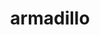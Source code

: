 ---
title: "armadillo"
layout: cache
categories: [package, develop]
meta: {"versions": ["10.5.0", "12.0.1", "12.2.0", "12.4.0"], "compilers": ["gcc@=12.1.0", "gcc@=8.4.0"], "oss": ["ubuntu18.04", "ubuntu22.04"], "platforms": ["linux"], "targets": ["x86_64", "x86_64_v3"], "stacks": ["root", "tutorial"], "num_specs": 58, "num_specs_by_stack": {"root": 58, "tutorial": 58}}
spec_details: [{"hash": "2znqzxyrrjunvaptl6oq3o5lvdijevvm", "compiler": "gcc@=8.4.0", "versions": ["10.5.0"], "os": "ubuntu18.04", "platform": "linux", "target": "x86_64", "variants": ["build_system=cmake", "build_type=RelWithDebInfo", "~hdf5", "~ipo", "patches=59207b1"], "stacks": ["root", "tutorial"], "size": "-", "tarball": "https://binaries.spack.io/develop/build_cache/linux-ubuntu18.04-x86_64/gcc-8.4.0/armadillo-10.5.0/linux-ubuntu18.04-x86_64-gcc-8.4.0-armadillo-10.5.0-2znqzxyrrjunvaptl6oq3o5lvdijevvm.spack"}, {"hash": "wkjlothlm5ordiyd4jxge5qgf47ralfv", "compiler": "gcc@=8.4.0", "versions": ["10.5.0"], "os": "ubuntu18.04", "platform": "linux", "target": "x86_64", "variants": ["build_type=RelWithDebInfo", "~hdf5", "~ipo", "patches=59207b1"], "stacks": ["root", "tutorial"], "size": "-", "tarball": "https://binaries.spack.io/develop/build_cache/linux-ubuntu18.04-x86_64/gcc-8.4.0/armadillo-10.5.0/linux-ubuntu18.04-x86_64-gcc-8.4.0-armadillo-10.5.0-wkjlothlm5ordiyd4jxge5qgf47ralfv.spack"}, {"hash": "fkxrlg5k72gq37iuzx7xj7khrfe4of7l", "compiler": "gcc@=8.4.0", "versions": ["10.5.0"], "os": "ubuntu18.04", "platform": "linux", "target": "x86_64", "variants": ["build_type=RelWithDebInfo", "~hdf5", "~ipo", "patches=59207b1"], "stacks": ["root", "tutorial"], "size": "-", "tarball": "https://binaries.spack.io/develop/build_cache/linux-ubuntu18.04-x86_64/gcc-8.4.0/armadillo-10.5.0/linux-ubuntu18.04-x86_64-gcc-8.4.0-armadillo-10.5.0-fkxrlg5k72gq37iuzx7xj7khrfe4of7l.spack"}, {"hash": "2rchuztyjeuw23tmg2j7ap2p752d5mes", "compiler": "gcc@=8.4.0", "versions": ["10.5.0"], "os": "ubuntu18.04", "platform": "linux", "target": "x86_64", "variants": ["build_type=RelWithDebInfo", "~hdf5", "~ipo", "patches=59207b1"], "stacks": ["root", "tutorial"], "size": "-", "tarball": "https://binaries.spack.io/develop/build_cache/linux-ubuntu18.04-x86_64/gcc-8.4.0/armadillo-10.5.0/linux-ubuntu18.04-x86_64-gcc-8.4.0-armadillo-10.5.0-2rchuztyjeuw23tmg2j7ap2p752d5mes.spack"}, {"hash": "mytzouyz57il4ugyjekrrn67zswqu4k2", "compiler": "gcc@=8.4.0", "versions": ["10.5.0"], "os": "ubuntu18.04", "platform": "linux", "target": "x86_64", "variants": ["build_system=cmake", "build_type=RelWithDebInfo", "~hdf5", "~ipo", "patches=59207b1"], "stacks": ["root", "tutorial"], "size": "-", "tarball": "https://binaries.spack.io/develop/build_cache/linux-ubuntu18.04-x86_64/gcc-8.4.0/armadillo-10.5.0/linux-ubuntu18.04-x86_64-gcc-8.4.0-armadillo-10.5.0-mytzouyz57il4ugyjekrrn67zswqu4k2.spack"}, {"hash": "2v5vajcilsn62xsqslhowbasskyvzhwm", "compiler": "gcc@=8.4.0", "versions": ["10.5.0"], "os": "ubuntu18.04", "platform": "linux", "target": "x86_64", "variants": ["build_type=RelWithDebInfo", "~hdf5", "~ipo", "patches=59207b1"], "stacks": ["root", "tutorial"], "size": "-", "tarball": "https://binaries.spack.io/develop/build_cache/linux-ubuntu18.04-x86_64/gcc-8.4.0/armadillo-10.5.0/linux-ubuntu18.04-x86_64-gcc-8.4.0-armadillo-10.5.0-2v5vajcilsn62xsqslhowbasskyvzhwm.spack"}, {"hash": "lk2tpo2qst2yag6pao6rrf3hesdvs2bm", "compiler": "gcc@=8.4.0", "versions": ["10.5.0"], "os": "ubuntu18.04", "platform": "linux", "target": "x86_64", "variants": ["build_type=RelWithDebInfo", "~hdf5", "~ipo", "patches=59207b1"], "stacks": ["root", "tutorial"], "size": "-", "tarball": "https://binaries.spack.io/develop/build_cache/linux-ubuntu18.04-x86_64/gcc-8.4.0/armadillo-10.5.0/linux-ubuntu18.04-x86_64-gcc-8.4.0-armadillo-10.5.0-lk2tpo2qst2yag6pao6rrf3hesdvs2bm.spack"}, {"hash": "3s4d6uy4we7o7ewptnrhwr6lu3y34we5", "compiler": "gcc@=8.4.0", "versions": ["10.5.0"], "os": "ubuntu18.04", "platform": "linux", "target": "x86_64", "variants": ["build_type=RelWithDebInfo", "~hdf5", "~ipo", "patches=59207b1"], "stacks": ["root", "tutorial"], "size": "-", "tarball": "https://binaries.spack.io/develop/build_cache/linux-ubuntu18.04-x86_64/gcc-8.4.0/armadillo-10.5.0/linux-ubuntu18.04-x86_64-gcc-8.4.0-armadillo-10.5.0-3s4d6uy4we7o7ewptnrhwr6lu3y34we5.spack"}, {"hash": "kogo5w2lg3a22ffckw2zbmtghd2wwvju", "compiler": "gcc@=8.4.0", "versions": ["10.5.0"], "os": "ubuntu18.04", "platform": "linux", "target": "x86_64", "variants": ["build_type=RelWithDebInfo", "~hdf5", "~ipo", "patches=59207b1"], "stacks": ["root", "tutorial"], "size": "-", "tarball": "https://binaries.spack.io/develop/build_cache/linux-ubuntu18.04-x86_64/gcc-8.4.0/armadillo-10.5.0/linux-ubuntu18.04-x86_64-gcc-8.4.0-armadillo-10.5.0-kogo5w2lg3a22ffckw2zbmtghd2wwvju.spack"}, {"hash": "443fl4r423bv7h5rospuu36gmcpdrn5e", "compiler": "gcc@=8.4.0", "versions": ["10.5.0"], "os": "ubuntu18.04", "platform": "linux", "target": "x86_64", "variants": ["build_type=RelWithDebInfo", "~hdf5", "~ipo", "patches=59207b1"], "stacks": ["root", "tutorial"], "size": "-", "tarball": "https://binaries.spack.io/develop/build_cache/linux-ubuntu18.04-x86_64/gcc-8.4.0/armadillo-10.5.0/linux-ubuntu18.04-x86_64-gcc-8.4.0-armadillo-10.5.0-443fl4r423bv7h5rospuu36gmcpdrn5e.spack"}, {"hash": "gunxayrb5cgdfveuyzkk3z5ttpjla6sh", "compiler": "gcc@=8.4.0", "versions": ["10.5.0"], "os": "ubuntu18.04", "platform": "linux", "target": "x86_64", "variants": ["build_system=cmake", "build_type=RelWithDebInfo", "~hdf5", "~ipo", "patches=59207b1"], "stacks": ["root", "tutorial"], "size": "-", "tarball": "https://binaries.spack.io/develop/build_cache/linux-ubuntu18.04-x86_64/gcc-8.4.0/armadillo-10.5.0/linux-ubuntu18.04-x86_64-gcc-8.4.0-armadillo-10.5.0-gunxayrb5cgdfveuyzkk3z5ttpjla6sh.spack"}, {"hash": "b37lvj3mssic5njl5cxfevbncnyiynpn", "compiler": "gcc@=8.4.0", "versions": ["10.5.0"], "os": "ubuntu18.04", "platform": "linux", "target": "x86_64", "variants": ["build_type=RelWithDebInfo", "~hdf5", "~ipo", "patches=59207b1"], "stacks": ["root", "tutorial"], "size": "-", "tarball": "https://binaries.spack.io/develop/build_cache/linux-ubuntu18.04-x86_64/gcc-8.4.0/armadillo-10.5.0/linux-ubuntu18.04-x86_64-gcc-8.4.0-armadillo-10.5.0-b37lvj3mssic5njl5cxfevbncnyiynpn.spack"}, {"hash": "o7f7mzqbfnxk2524lacrmif7yht4bby4", "compiler": "gcc@=8.4.0", "versions": ["10.5.0"], "os": "ubuntu18.04", "platform": "linux", "target": "x86_64", "variants": ["build_system=cmake", "build_type=RelWithDebInfo", "~hdf5", "~ipo", "patches=59207b1"], "stacks": ["root", "tutorial"], "size": "-", "tarball": "https://binaries.spack.io/develop/build_cache/linux-ubuntu18.04-x86_64/gcc-8.4.0/armadillo-10.5.0/linux-ubuntu18.04-x86_64-gcc-8.4.0-armadillo-10.5.0-o7f7mzqbfnxk2524lacrmif7yht4bby4.spack"}, {"hash": "3yxybirafnhrlr4blwohjyk52rbwc3wq", "compiler": "gcc@=8.4.0", "versions": ["10.5.0"], "os": "ubuntu18.04", "platform": "linux", "target": "x86_64", "variants": ["build_type=RelWithDebInfo", "~hdf5", "~ipo", "patches=59207b1"], "stacks": ["root", "tutorial"], "size": "-", "tarball": "https://binaries.spack.io/develop/build_cache/linux-ubuntu18.04-x86_64/gcc-8.4.0/armadillo-10.5.0/linux-ubuntu18.04-x86_64-gcc-8.4.0-armadillo-10.5.0-3yxybirafnhrlr4blwohjyk52rbwc3wq.spack"}, {"hash": "sai6rld5jbfbwbkp2pkc2fkh4rbqkm5w", "compiler": "gcc@=8.4.0", "versions": ["10.5.0"], "os": "ubuntu18.04", "platform": "linux", "target": "x86_64", "variants": ["build_type=RelWithDebInfo", "~hdf5", "~ipo", "patches=59207b1"], "stacks": ["root", "tutorial"], "size": "-", "tarball": "https://binaries.spack.io/develop/build_cache/linux-ubuntu18.04-x86_64/gcc-8.4.0/armadillo-10.5.0/linux-ubuntu18.04-x86_64-gcc-8.4.0-armadillo-10.5.0-sai6rld5jbfbwbkp2pkc2fkh4rbqkm5w.spack"}, {"hash": "gqdsbnxvbdiag4ty64wgvtkfy2pba5qw", "compiler": "gcc@=8.4.0", "versions": ["10.5.0"], "os": "ubuntu18.04", "platform": "linux", "target": "x86_64", "variants": ["build_type=RelWithDebInfo", "~hdf5", "~ipo", "patches=59207b1"], "stacks": ["root", "tutorial"], "size": "-", "tarball": "https://binaries.spack.io/develop/build_cache/linux-ubuntu18.04-x86_64/gcc-8.4.0/armadillo-10.5.0/linux-ubuntu18.04-x86_64-gcc-8.4.0-armadillo-10.5.0-gqdsbnxvbdiag4ty64wgvtkfy2pba5qw.spack"}, {"hash": "p3ph2ba3bchlmkl6d4u33nbjk7qlcq3p", "compiler": "gcc@=8.4.0", "versions": ["10.5.0"], "os": "ubuntu18.04", "platform": "linux", "target": "x86_64", "variants": ["build_type=RelWithDebInfo", "~hdf5", "~ipo", "patches=59207b1"], "stacks": ["root", "tutorial"], "size": "-", "tarball": "https://binaries.spack.io/develop/build_cache/linux-ubuntu18.04-x86_64/gcc-8.4.0/armadillo-10.5.0/linux-ubuntu18.04-x86_64-gcc-8.4.0-armadillo-10.5.0-p3ph2ba3bchlmkl6d4u33nbjk7qlcq3p.spack"}, {"hash": "b7zmm2u7cnrx56ix5a4fwem4egvgxocp", "compiler": "gcc@=8.4.0", "versions": ["10.5.0"], "os": "ubuntu18.04", "platform": "linux", "target": "x86_64", "variants": ["build_system=cmake", "build_type=RelWithDebInfo", "~hdf5", "~ipo", "patches=59207b1"], "stacks": ["root", "tutorial"], "size": "-", "tarball": "https://binaries.spack.io/develop/build_cache/linux-ubuntu18.04-x86_64/gcc-8.4.0/armadillo-10.5.0/linux-ubuntu18.04-x86_64-gcc-8.4.0-armadillo-10.5.0-b7zmm2u7cnrx56ix5a4fwem4egvgxocp.spack"}, {"hash": "6tpcw2eqofmxrwwhqdtc4gxboaztobl3", "compiler": "gcc@=8.4.0", "versions": ["10.5.0"], "os": "ubuntu18.04", "platform": "linux", "target": "x86_64", "variants": ["build_type=RelWithDebInfo", "~hdf5", "~ipo", "patches=59207b1"], "stacks": ["root", "tutorial"], "size": "-", "tarball": "https://binaries.spack.io/develop/build_cache/linux-ubuntu18.04-x86_64/gcc-8.4.0/armadillo-10.5.0/linux-ubuntu18.04-x86_64-gcc-8.4.0-armadillo-10.5.0-6tpcw2eqofmxrwwhqdtc4gxboaztobl3.spack"}, {"hash": "v2cxpxmaxfyvz42rtno7oztmlwpolh36", "compiler": "gcc@=8.4.0", "versions": ["10.5.0"], "os": "ubuntu18.04", "platform": "linux", "target": "x86_64", "variants": ["build_type=RelWithDebInfo", "~hdf5", "~ipo", "patches=59207b1"], "stacks": ["root", "tutorial"], "size": "-", "tarball": "https://binaries.spack.io/develop/build_cache/linux-ubuntu18.04-x86_64/gcc-8.4.0/armadillo-10.5.0/linux-ubuntu18.04-x86_64-gcc-8.4.0-armadillo-10.5.0-v2cxpxmaxfyvz42rtno7oztmlwpolh36.spack"}, {"hash": "5q5kczmz7dyy3a46ypgaqw5khlfay5dg", "compiler": "gcc@=8.4.0", "versions": ["10.5.0"], "os": "ubuntu18.04", "platform": "linux", "target": "x86_64", "variants": ["build_system=cmake", "build_type=RelWithDebInfo", "~hdf5", "~ipo", "patches=59207b1"], "stacks": ["root", "tutorial"], "size": "-", "tarball": "https://binaries.spack.io/develop/build_cache/linux-ubuntu18.04-x86_64/gcc-8.4.0/armadillo-10.5.0/linux-ubuntu18.04-x86_64-gcc-8.4.0-armadillo-10.5.0-5q5kczmz7dyy3a46ypgaqw5khlfay5dg.spack"}, {"hash": "77b77vvh74uqvmblze3hra72t75bqfjw", "compiler": "gcc@=8.4.0", "versions": ["10.5.0"], "os": "ubuntu18.04", "platform": "linux", "target": "x86_64", "variants": ["build_system=cmake", "build_type=RelWithDebInfo", "~hdf5", "~ipo", "patches=59207b1"], "stacks": ["root", "tutorial"], "size": "-", "tarball": "https://binaries.spack.io/develop/build_cache/linux-ubuntu18.04-x86_64/gcc-8.4.0/armadillo-10.5.0/linux-ubuntu18.04-x86_64-gcc-8.4.0-armadillo-10.5.0-77b77vvh74uqvmblze3hra72t75bqfjw.spack"}, {"hash": "bc55xxwaxwwhnxxjawwtyhrmw42n4htl", "compiler": "gcc@=8.4.0", "versions": ["10.5.0"], "os": "ubuntu18.04", "platform": "linux", "target": "x86_64", "variants": ["build_type=RelWithDebInfo", "~hdf5", "~ipo", "patches=59207b1"], "stacks": ["root", "tutorial"], "size": "-", "tarball": "https://binaries.spack.io/develop/build_cache/linux-ubuntu18.04-x86_64/gcc-8.4.0/armadillo-10.5.0/linux-ubuntu18.04-x86_64-gcc-8.4.0-armadillo-10.5.0-bc55xxwaxwwhnxxjawwtyhrmw42n4htl.spack"}, {"hash": "ttx7vqevapvt5q23hbotyba2rl5h7kdr", "compiler": "gcc@=8.4.0", "versions": ["10.5.0"], "os": "ubuntu18.04", "platform": "linux", "target": "x86_64", "variants": ["build_system=cmake", "build_type=RelWithDebInfo", "~hdf5", "~ipo", "patches=59207b1"], "stacks": ["root", "tutorial"], "size": "-", "tarball": "https://binaries.spack.io/develop/build_cache/linux-ubuntu18.04-x86_64/gcc-8.4.0/armadillo-10.5.0/linux-ubuntu18.04-x86_64-gcc-8.4.0-armadillo-10.5.0-ttx7vqevapvt5q23hbotyba2rl5h7kdr.spack"}, {"hash": "egrove67atq7eule6nkimdozlu33f4zf", "compiler": "gcc@=8.4.0", "versions": ["10.5.0"], "os": "ubuntu18.04", "platform": "linux", "target": "x86_64", "variants": ["build_type=RelWithDebInfo", "~hdf5", "~ipo", "patches=59207b1"], "stacks": ["root", "tutorial"], "size": "-", "tarball": "https://binaries.spack.io/develop/build_cache/linux-ubuntu18.04-x86_64/gcc-8.4.0/armadillo-10.5.0/linux-ubuntu18.04-x86_64-gcc-8.4.0-armadillo-10.5.0-egrove67atq7eule6nkimdozlu33f4zf.spack"}, {"hash": "bgmti45ythzxzwqacoyuecj6yxxwi7jd", "compiler": "gcc@=8.4.0", "versions": ["10.5.0"], "os": "ubuntu18.04", "platform": "linux", "target": "x86_64", "variants": ["build_type=RelWithDebInfo", "~hdf5", "~ipo", "patches=59207b1"], "stacks": ["root", "tutorial"], "size": "-", "tarball": "https://binaries.spack.io/develop/build_cache/linux-ubuntu18.04-x86_64/gcc-8.4.0/armadillo-10.5.0/linux-ubuntu18.04-x86_64-gcc-8.4.0-armadillo-10.5.0-bgmti45ythzxzwqacoyuecj6yxxwi7jd.spack"}, {"hash": "ijuhw6jolyifki4hfhg4wlewk2fjwmxl", "compiler": "gcc@=8.4.0", "versions": ["10.5.0"], "os": "ubuntu18.04", "platform": "linux", "target": "x86_64", "variants": ["build_type=RelWithDebInfo", "~hdf5", "~ipo", "patches=59207b1"], "stacks": ["root", "tutorial"], "size": "-", "tarball": "https://binaries.spack.io/develop/build_cache/linux-ubuntu18.04-x86_64/gcc-8.4.0/armadillo-10.5.0/linux-ubuntu18.04-x86_64-gcc-8.4.0-armadillo-10.5.0-ijuhw6jolyifki4hfhg4wlewk2fjwmxl.spack"}, {"hash": "gyw7t75rz7slt4abw4czbjpu5udxtwc4", "compiler": "gcc@=8.4.0", "versions": ["10.5.0"], "os": "ubuntu18.04", "platform": "linux", "target": "x86_64", "variants": ["build_type=RelWithDebInfo", "~hdf5", "~ipo", "patches=59207b1"], "stacks": ["root", "tutorial"], "size": "-", "tarball": "https://binaries.spack.io/develop/build_cache/linux-ubuntu18.04-x86_64/gcc-8.4.0/armadillo-10.5.0/linux-ubuntu18.04-x86_64-gcc-8.4.0-armadillo-10.5.0-gyw7t75rz7slt4abw4czbjpu5udxtwc4.spack"}, {"hash": "cj7adbjfpuwj6bgax5fshy4jdjopwffb", "compiler": "gcc@=8.4.0", "versions": ["10.5.0"], "os": "ubuntu18.04", "platform": "linux", "target": "x86_64", "variants": ["build_type=RelWithDebInfo", "~hdf5", "~ipo", "patches=59207b1"], "stacks": ["root", "tutorial"], "size": "-", "tarball": "https://binaries.spack.io/develop/build_cache/linux-ubuntu18.04-x86_64/gcc-8.4.0/armadillo-10.5.0/linux-ubuntu18.04-x86_64-gcc-8.4.0-armadillo-10.5.0-cj7adbjfpuwj6bgax5fshy4jdjopwffb.spack"}, {"hash": "ghzrbc7buvexrllgakxqwiujuku6prl5", "compiler": "gcc@=8.4.0", "versions": ["10.5.0"], "os": "ubuntu18.04", "platform": "linux", "target": "x86_64", "variants": ["build_type=RelWithDebInfo", "~hdf5", "~ipo", "patches=59207b1"], "stacks": ["root", "tutorial"], "size": "-", "tarball": "https://binaries.spack.io/develop/build_cache/linux-ubuntu18.04-x86_64/gcc-8.4.0/armadillo-10.5.0/linux-ubuntu18.04-x86_64-gcc-8.4.0-armadillo-10.5.0-ghzrbc7buvexrllgakxqwiujuku6prl5.spack"}, {"hash": "demh3kjmkihbqku5a5u5cn42djvjgle6", "compiler": "gcc@=8.4.0", "versions": ["10.5.0"], "os": "ubuntu18.04", "platform": "linux", "target": "x86_64", "variants": ["build_type=RelWithDebInfo", "~hdf5", "~ipo", "patches=59207b1"], "stacks": ["root", "tutorial"], "size": "-", "tarball": "https://binaries.spack.io/develop/build_cache/linux-ubuntu18.04-x86_64/gcc-8.4.0/armadillo-10.5.0/linux-ubuntu18.04-x86_64-gcc-8.4.0-armadillo-10.5.0-demh3kjmkihbqku5a5u5cn42djvjgle6.spack"}, {"hash": "lzrqprtpqx7wotzfhwprfxfzdnadk3s6", "compiler": "gcc@=8.4.0", "versions": ["10.5.0"], "os": "ubuntu18.04", "platform": "linux", "target": "x86_64", "variants": ["build_type=RelWithDebInfo", "~hdf5", "~ipo", "patches=59207b1"], "stacks": ["root", "tutorial"], "size": "-", "tarball": "https://binaries.spack.io/develop/build_cache/linux-ubuntu18.04-x86_64/gcc-8.4.0/armadillo-10.5.0/linux-ubuntu18.04-x86_64-gcc-8.4.0-armadillo-10.5.0-lzrqprtpqx7wotzfhwprfxfzdnadk3s6.spack"}, {"hash": "kl4mlkiaoankul4rrycu334hlynl7xtc", "compiler": "gcc@=8.4.0", "versions": ["12.0.1"], "os": "ubuntu18.04", "platform": "linux", "target": "x86_64", "variants": ["build_system=cmake", "build_type=RelWithDebInfo", "generator=make", "~hdf5", "~ipo", "patches=59207b1"], "stacks": ["root", "tutorial"], "size": "-", "tarball": "https://binaries.spack.io/develop/build_cache/linux-ubuntu18.04-x86_64/gcc-8.4.0/armadillo-12.0.1/linux-ubuntu18.04-x86_64-gcc-8.4.0-armadillo-12.0.1-kl4mlkiaoankul4rrycu334hlynl7xtc.spack"}, {"hash": "xd66a6c3ckyytrn6ztnveuv7msx5cjs4", "compiler": "gcc@=8.4.0", "versions": ["10.5.0"], "os": "ubuntu18.04", "platform": "linux", "target": "x86_64", "variants": ["build_type=RelWithDebInfo", "~hdf5", "~ipo", "patches=59207b1"], "stacks": ["root", "tutorial"], "size": "-", "tarball": "https://binaries.spack.io/develop/build_cache/linux-ubuntu18.04-x86_64/gcc-8.4.0/armadillo-10.5.0/linux-ubuntu18.04-x86_64-gcc-8.4.0-armadillo-10.5.0-xd66a6c3ckyytrn6ztnveuv7msx5cjs4.spack"}, {"hash": "yxtkz3ybggahpyxuhqjzzgbrieqjtejw", "compiler": "gcc@=8.4.0", "versions": ["10.5.0"], "os": "ubuntu18.04", "platform": "linux", "target": "x86_64", "variants": ["build_system=cmake", "build_type=RelWithDebInfo", "~hdf5", "~ipo", "patches=59207b1"], "stacks": ["root", "tutorial"], "size": "-", "tarball": "https://binaries.spack.io/develop/build_cache/linux-ubuntu18.04-x86_64/gcc-8.4.0/armadillo-10.5.0/linux-ubuntu18.04-x86_64-gcc-8.4.0-armadillo-10.5.0-yxtkz3ybggahpyxuhqjzzgbrieqjtejw.spack"}, {"hash": "scaqw2uevjr7sktzuror5ts5r24bziij", "compiler": "gcc@=8.4.0", "versions": ["10.5.0"], "os": "ubuntu18.04", "platform": "linux", "target": "x86_64", "variants": ["build_type=RelWithDebInfo", "~hdf5", "~ipo", "patches=59207b1"], "stacks": ["root", "tutorial"], "size": "-", "tarball": "https://binaries.spack.io/develop/build_cache/linux-ubuntu18.04-x86_64/gcc-8.4.0/armadillo-10.5.0/linux-ubuntu18.04-x86_64-gcc-8.4.0-armadillo-10.5.0-scaqw2uevjr7sktzuror5ts5r24bziij.spack"}, {"hash": "oatv7p4ex2yqz2as4wdmkhdk3vnbrnv4", "compiler": "gcc@=8.4.0", "versions": ["10.5.0"], "os": "ubuntu18.04", "platform": "linux", "target": "x86_64", "variants": ["build_type=RelWithDebInfo", "~hdf5", "~ipo", "patches=59207b1"], "stacks": ["root", "tutorial"], "size": "-", "tarball": "https://binaries.spack.io/develop/build_cache/linux-ubuntu18.04-x86_64/gcc-8.4.0/armadillo-10.5.0/linux-ubuntu18.04-x86_64-gcc-8.4.0-armadillo-10.5.0-oatv7p4ex2yqz2as4wdmkhdk3vnbrnv4.spack"}, {"hash": "y7hhdex2luzuqf6a4vkosl27sbgko4is", "compiler": "gcc@=8.4.0", "versions": ["10.5.0"], "os": "ubuntu18.04", "platform": "linux", "target": "x86_64", "variants": ["build_type=RelWithDebInfo", "~hdf5", "~ipo", "patches=59207b1"], "stacks": ["root", "tutorial"], "size": "-", "tarball": "https://binaries.spack.io/develop/build_cache/linux-ubuntu18.04-x86_64/gcc-8.4.0/armadillo-10.5.0/linux-ubuntu18.04-x86_64-gcc-8.4.0-armadillo-10.5.0-y7hhdex2luzuqf6a4vkosl27sbgko4is.spack"}, {"hash": "x5enrwdpxgodjtyqc3ajfqsgtmoztyyd", "compiler": "gcc@=8.4.0", "versions": ["10.5.0"], "os": "ubuntu18.04", "platform": "linux", "target": "x86_64", "variants": ["build_type=RelWithDebInfo", "~hdf5", "~ipo", "patches=59207b1"], "stacks": ["root", "tutorial"], "size": "-", "tarball": "https://binaries.spack.io/develop/build_cache/linux-ubuntu18.04-x86_64/gcc-8.4.0/armadillo-10.5.0/linux-ubuntu18.04-x86_64-gcc-8.4.0-armadillo-10.5.0-x5enrwdpxgodjtyqc3ajfqsgtmoztyyd.spack"}, {"hash": "wqlbauly2lyzd5hdhve53op2xekih2rc", "compiler": "gcc@=8.4.0", "versions": ["10.5.0"], "os": "ubuntu18.04", "platform": "linux", "target": "x86_64", "variants": ["build_type=RelWithDebInfo", "~hdf5", "~ipo", "patches=59207b1"], "stacks": ["root", "tutorial"], "size": "-", "tarball": "https://binaries.spack.io/develop/build_cache/linux-ubuntu18.04-x86_64/gcc-8.4.0/armadillo-10.5.0/linux-ubuntu18.04-x86_64-gcc-8.4.0-armadillo-10.5.0-wqlbauly2lyzd5hdhve53op2xekih2rc.spack"}, {"hash": "qzwh5dsp5yjeqdgkg5okhyfdupw62cni", "compiler": "gcc@=8.4.0", "versions": ["10.5.0"], "os": "ubuntu18.04", "platform": "linux", "target": "x86_64", "variants": ["build_type=RelWithDebInfo", "~hdf5", "~ipo", "patches=59207b1"], "stacks": ["root", "tutorial"], "size": "-", "tarball": "https://binaries.spack.io/develop/build_cache/linux-ubuntu18.04-x86_64/gcc-8.4.0/armadillo-10.5.0/linux-ubuntu18.04-x86_64-gcc-8.4.0-armadillo-10.5.0-qzwh5dsp5yjeqdgkg5okhyfdupw62cni.spack"}, {"hash": "ol2ivfxe6iefay7mkuv2vaj6wqrixvy6", "compiler": "gcc@=8.4.0", "versions": ["12.0.1"], "os": "ubuntu18.04", "platform": "linux", "target": "x86_64", "variants": ["build_system=cmake", "build_type=RelWithDebInfo", "generator=make", "~hdf5", "~ipo", "patches=59207b1"], "stacks": ["root", "tutorial"], "size": "-", "tarball": "https://binaries.spack.io/develop/build_cache/linux-ubuntu18.04-x86_64/gcc-8.4.0/armadillo-12.0.1/linux-ubuntu18.04-x86_64-gcc-8.4.0-armadillo-12.0.1-ol2ivfxe6iefay7mkuv2vaj6wqrixvy6.spack"}, {"hash": "uihvyia2cylk2tfymrfvhslozfqatb4k", "compiler": "gcc@=8.4.0", "versions": ["12.0.1"], "os": "ubuntu18.04", "platform": "linux", "target": "x86_64_v3", "variants": ["build_system=cmake", "build_type=RelWithDebInfo", "generator=make", "~hdf5", "~ipo", "patches=59207b1"], "stacks": ["root", "tutorial"], "size": "-", "tarball": "https://binaries.spack.io/develop/build_cache/linux-ubuntu18.04-x86_64_v3/gcc-8.4.0/armadillo-12.0.1/linux-ubuntu18.04-x86_64_v3-gcc-8.4.0-armadillo-12.0.1-uihvyia2cylk2tfymrfvhslozfqatb4k.spack"}, {"hash": "o2pqsdeobkdvcizasds4monugcp7vjej", "compiler": "gcc@=8.4.0", "versions": ["12.0.1"], "os": "ubuntu18.04", "platform": "linux", "target": "x86_64_v3", "variants": ["build_system=cmake", "build_type=RelWithDebInfo", "generator=make", "~hdf5", "~ipo", "patches=59207b1"], "stacks": ["root", "tutorial"], "size": "-", "tarball": "https://binaries.spack.io/develop/build_cache/linux-ubuntu18.04-x86_64_v3/gcc-8.4.0/armadillo-12.0.1/linux-ubuntu18.04-x86_64_v3-gcc-8.4.0-armadillo-12.0.1-o2pqsdeobkdvcizasds4monugcp7vjej.spack"}, {"hash": "qmywzkaacgbb5hn6qtt5qfrltmyq5ho4", "compiler": "gcc@=8.4.0", "versions": ["12.0.1"], "os": "ubuntu18.04", "platform": "linux", "target": "x86_64_v3", "variants": ["build_system=cmake", "build_type=RelWithDebInfo", "generator=make", "~hdf5", "~ipo", "patches=59207b1"], "stacks": ["root", "tutorial"], "size": "-", "tarball": "https://binaries.spack.io/develop/build_cache/linux-ubuntu18.04-x86_64_v3/gcc-8.4.0/armadillo-12.0.1/linux-ubuntu18.04-x86_64_v3-gcc-8.4.0-armadillo-12.0.1-qmywzkaacgbb5hn6qtt5qfrltmyq5ho4.spack"}, {"hash": "3sat6uxcl23zetgk2cf2pbw7nc67c4zz", "compiler": "gcc@=8.4.0", "versions": ["12.2.0"], "os": "ubuntu18.04", "platform": "linux", "target": "x86_64_v3", "variants": ["build_system=cmake", "build_type=RelWithDebInfo", "generator=make", "~hdf5", "~ipo", "patches=59207b1"], "stacks": ["root", "tutorial"], "size": "-", "tarball": "https://binaries.spack.io/develop/build_cache/linux-ubuntu18.04-x86_64_v3/gcc-8.4.0/armadillo-12.2.0/linux-ubuntu18.04-x86_64_v3-gcc-8.4.0-armadillo-12.2.0-3sat6uxcl23zetgk2cf2pbw7nc67c4zz.spack"}, {"hash": "n6kda54kpmf245jhjqms2tqlckj55zb5", "compiler": "gcc@=8.4.0", "versions": ["12.0.1"], "os": "ubuntu18.04", "platform": "linux", "target": "x86_64_v3", "variants": ["build_system=cmake", "build_type=RelWithDebInfo", "generator=make", "~hdf5", "~ipo", "patches=59207b1"], "stacks": ["root", "tutorial"], "size": "-", "tarball": "https://binaries.spack.io/develop/build_cache/linux-ubuntu18.04-x86_64_v3/gcc-8.4.0/armadillo-12.0.1/linux-ubuntu18.04-x86_64_v3-gcc-8.4.0-armadillo-12.0.1-n6kda54kpmf245jhjqms2tqlckj55zb5.spack"}, {"hash": "tznl7lk3frtmgf6ejyhcytijuvlzngaa", "compiler": "gcc@=8.4.0", "versions": ["12.2.0"], "os": "ubuntu18.04", "platform": "linux", "target": "x86_64_v3", "variants": ["build_system=cmake", "build_type=RelWithDebInfo", "generator=make", "~hdf5", "~ipo", "patches=59207b1"], "stacks": ["root", "tutorial"], "size": "-", "tarball": "https://binaries.spack.io/develop/build_cache/linux-ubuntu18.04-x86_64_v3/gcc-8.4.0/armadillo-12.2.0/linux-ubuntu18.04-x86_64_v3-gcc-8.4.0-armadillo-12.2.0-tznl7lk3frtmgf6ejyhcytijuvlzngaa.spack"}, {"hash": "2xa7w2vihxksdkmvpidwy3sl2wdgmkzz", "compiler": "gcc@=8.4.0", "versions": ["12.2.0"], "os": "ubuntu18.04", "platform": "linux", "target": "x86_64_v3", "variants": ["build_system=cmake", "build_type=RelWithDebInfo", "generator=make", "~hdf5", "~ipo", "patches=59207b1"], "stacks": ["root", "tutorial"], "size": "-", "tarball": "https://binaries.spack.io/develop/build_cache/linux-ubuntu18.04-x86_64_v3/gcc-8.4.0/armadillo-12.2.0/linux-ubuntu18.04-x86_64_v3-gcc-8.4.0-armadillo-12.2.0-2xa7w2vihxksdkmvpidwy3sl2wdgmkzz.spack"}, {"hash": "rgcqg6r6yeopbwxfg6526wlmvyqk2uzm", "compiler": "gcc@=8.4.0", "versions": ["12.2.0"], "os": "ubuntu18.04", "platform": "linux", "target": "x86_64_v3", "variants": ["build_system=cmake", "build_type=RelWithDebInfo", "generator=make", "~hdf5", "~ipo", "patches=59207b1"], "stacks": ["root", "tutorial"], "size": "-", "tarball": "https://binaries.spack.io/develop/build_cache/linux-ubuntu18.04-x86_64_v3/gcc-8.4.0/armadillo-12.2.0/linux-ubuntu18.04-x86_64_v3-gcc-8.4.0-armadillo-12.2.0-rgcqg6r6yeopbwxfg6526wlmvyqk2uzm.spack"}, {"hash": "drowxsxlvkhypudwp2d5otjpypb2ds6k", "compiler": "gcc@=12.1.0", "versions": ["12.4.0"], "os": "ubuntu22.04", "platform": "linux", "target": "x86_64_v3", "variants": ["build_system=cmake", "build_type=Release", "generator=make", "~hdf5", "~ipo", "patches=59207b1"], "stacks": ["root", "tutorial"], "size": "-", "tarball": "https://binaries.spack.io/develop/build_cache/linux-ubuntu22.04-x86_64_v3/gcc-12.1.0/armadillo-12.4.0/linux-ubuntu22.04-x86_64_v3-gcc-12.1.0-armadillo-12.4.0-drowxsxlvkhypudwp2d5otjpypb2ds6k.spack"}, {"hash": "nrmfhyuy2qpips6mfe2df4gvmnotw53w", "compiler": "gcc@=12.1.0", "versions": ["12.4.0"], "os": "ubuntu22.04", "platform": "linux", "target": "x86_64_v3", "variants": ["build_system=cmake", "build_type=Release", "generator=make", "~hdf5", "~ipo", "patches=59207b1"], "stacks": ["root", "tutorial"], "size": "-", "tarball": "https://binaries.spack.io/develop/build_cache/linux-ubuntu22.04-x86_64_v3/gcc-12.1.0/armadillo-12.4.0/linux-ubuntu22.04-x86_64_v3-gcc-12.1.0-armadillo-12.4.0-nrmfhyuy2qpips6mfe2df4gvmnotw53w.spack"}, {"hash": "nghzjrkjvcueuv7bu2gocuns7r6gpudo", "compiler": "gcc@=12.1.0", "versions": ["12.4.0"], "os": "ubuntu22.04", "platform": "linux", "target": "x86_64_v3", "variants": ["build_system=cmake", "build_type=Release", "generator=make", "~hdf5", "~ipo", "patches=59207b1"], "stacks": ["root", "tutorial"], "size": "-", "tarball": "https://binaries.spack.io/develop/build_cache/linux-ubuntu22.04-x86_64_v3/gcc-12.1.0/armadillo-12.4.0/linux-ubuntu22.04-x86_64_v3-gcc-12.1.0-armadillo-12.4.0-nghzjrkjvcueuv7bu2gocuns7r6gpudo.spack"}, {"hash": "u66dv44jjf4r77kuyvueglzb7rjch4yv", "compiler": "gcc@=12.1.0", "versions": ["12.4.0"], "os": "ubuntu22.04", "platform": "linux", "target": "x86_64_v3", "variants": ["build_system=cmake", "build_type=Release", "generator=make", "~hdf5", "~ipo", "patches=59207b1"], "stacks": ["root", "tutorial"], "size": "-", "tarball": "https://binaries.spack.io/develop/build_cache/linux-ubuntu22.04-x86_64_v3/gcc-12.1.0/armadillo-12.4.0/linux-ubuntu22.04-x86_64_v3-gcc-12.1.0-armadillo-12.4.0-u66dv44jjf4r77kuyvueglzb7rjch4yv.spack"}, {"hash": "l7uacbatmxbs6tw45qeyjyqt5654kc3e", "compiler": "gcc@=12.1.0", "versions": ["12.2.0"], "os": "ubuntu22.04", "platform": "linux", "target": "x86_64_v3", "variants": ["build_system=cmake", "build_type=Release", "generator=make", "~hdf5", "~ipo", "patches=59207b1"], "stacks": ["root", "tutorial"], "size": "-", "tarball": "https://binaries.spack.io/develop/build_cache/linux-ubuntu22.04-x86_64_v3/gcc-12.1.0/armadillo-12.2.0/linux-ubuntu22.04-x86_64_v3-gcc-12.1.0-armadillo-12.2.0-l7uacbatmxbs6tw45qeyjyqt5654kc3e.spack"}, {"hash": "j5ectucstptsj7ftykkk4oqtrhcw5gvi", "compiler": "gcc@=12.1.0", "versions": ["12.4.0"], "os": "ubuntu22.04", "platform": "linux", "target": "x86_64_v3", "variants": ["build_system=cmake", "build_type=Release", "generator=make", "~hdf5", "~ipo", "patches=59207b1"], "stacks": ["root", "tutorial"], "size": "-", "tarball": "https://binaries.spack.io/develop/build_cache/linux-ubuntu22.04-x86_64_v3/gcc-12.1.0/armadillo-12.4.0/linux-ubuntu22.04-x86_64_v3-gcc-12.1.0-armadillo-12.4.0-j5ectucstptsj7ftykkk4oqtrhcw5gvi.spack"}, {"hash": "bkcy3ff2agkm35exsfzzq6hcqwhmd6te", "compiler": "gcc@=12.1.0", "versions": ["12.4.0"], "os": "ubuntu22.04", "platform": "linux", "target": "x86_64_v3", "variants": ["build_system=cmake", "build_type=Release", "generator=make", "~hdf5", "~ipo", "patches=59207b1"], "stacks": ["root", "tutorial"], "size": "-", "tarball": "https://binaries.spack.io/develop/build_cache/linux-ubuntu22.04-x86_64_v3/gcc-12.1.0/armadillo-12.4.0/linux-ubuntu22.04-x86_64_v3-gcc-12.1.0-armadillo-12.4.0-bkcy3ff2agkm35exsfzzq6hcqwhmd6te.spack"}, {"hash": "t7wucqaimajlpb6docbofobhilvgyulz", "compiler": "gcc@=12.1.0", "versions": ["12.4.0"], "os": "ubuntu22.04", "platform": "linux", "target": "x86_64_v3", "variants": ["build_system=cmake", "build_type=Release", "generator=make", "~hdf5", "~ipo", "patches=59207b1"], "stacks": ["root", "tutorial"], "size": "-", "tarball": "https://binaries.spack.io/develop/build_cache/linux-ubuntu22.04-x86_64_v3/gcc-12.1.0/armadillo-12.4.0/linux-ubuntu22.04-x86_64_v3-gcc-12.1.0-armadillo-12.4.0-t7wucqaimajlpb6docbofobhilvgyulz.spack"}]
---